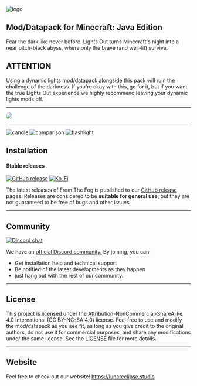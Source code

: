 ![logo](https://cdn.lunareclipse.studio/img/projects/lights-out/banner-text.webp)

## **Mod/Datapack for Minecraft: Java Edition**

Fear the dark like never before. Lights Out turns Minecraft's night into a near pitch-black abyss, where only the brave (and well-lit) survive.

## ATTENTION
Using a dynamic lights mod/datapack alongside this pack will ruin the challenge of the darkness. If you're okay with this, go for it, but if you want the true Lights Out experience we highly recommend leaving your dynamic lights mods off.

---

<a href="https://lilypad.gg/lunareclipse" target="_blank">
  <img src="https://cdn.lunareclipse.studio/img/partners/lilypad_transparent.webp?v=6" style="border-radius: 5px; margin-left: auto !important; margin-right: auto !important;">
</a>

---

![candle](https://cdn.lunareclipse.studio/img/projects/lights-out/gallery/candle.webp)
![comparison](https://cdn.lunareclipse.studio/img/projects/lights-out/gallery/comparison.webp)
![flashlight](https://cdn.lunareclipse.studio/img/projects/lights-out/gallery/flashlight.webp)

## **Installation**

#### Stable releases

[![GitHub release](https://img.shields.io/github/v/release/LunarEclipseStudios/Lights-Out)](https://github.com/LunarEclipseStudios/Lights-Out/releases) [![Ko-Fi](https://img.shields.io/badge/donate%20to-kofi-7e18c7?logo=kofi&logoColor=white)](https://lunareclipse.studio/ko-fi)

The latest releases of From The Fog is published to our [GitHub release](https://github.com/LunarEclipseStudios/Lights-Out/releases) pages. 
Releases are considered to be **suitable for general use**, but they are not guaranteed to be free of bugs and other issues.

---

## **Community**
[![Discord chat](https://img.shields.io/badge/chat%20on-discord-7289DA?logo=discord&logoColor=white)](https://discord.gg/RmMtqxJJgH)

We have an [official Discord community.](https://discord.lunareclipse.studio) By joining, you can:
- Get installation help and technical support
- Be notified of the latest developments as they happen
- just hang out with the rest of our community.

---

## **License**

This project is licensed under the Attribution-NonCommercial-ShareAlike 4.0 International (CC BY-NC-SA 4.0) license. Feel free to use and modify the mod/datapack as you see fit, as long as you give credit to the original authors, do not use it for commercial purposes, and share any modifications under the same license. See the [LICENSE](https://github.com/LunarEclipseStudios/Lights-Out/blob/main/LICENSE.md) file for more details.

---

## **Website**
Feel free to check out our website!
https://lunareclipse.studio

